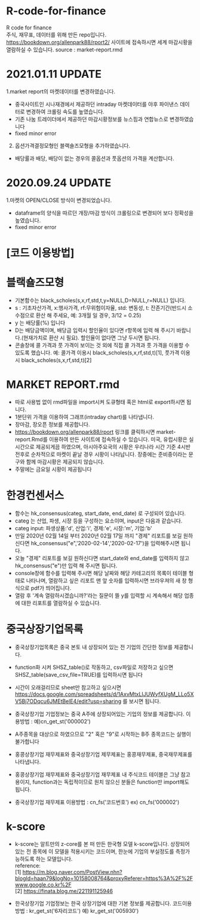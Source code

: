 # R-code-for-finance
R code for finance <br>
주식, 재무표, 데이터를 위해 만든 repo입니다. <br>
https://bookdown.org/allenpark88/rport2/ 사이트에 접속하시면 세계 마감시황을 열람하실 수 있습니다. source : market-report.rmd <br>

# 2021.01.11 UPDATE
1.market report의 마켓데이터를 변경하였습니다.
- 중국사이트인 시나재경에서 제공하던 intraday 마켓데이터를 야후 파이낸스 데이터로 변경하여 크롤링 속도를 높였습니다. <br>
- 기존 나눔 트레이더에서 제공하던 마감시황정보를 뉴스핌과 연합뉴스로 변경하였습니다 <br>
- fixed minor error <br>

2. 옵션가격결정모형인 블랙숄즈모형을 추가하였습니다. 
- 배당률과 배당, 배당이 없는 경우의 콜옵션과 풋옵션의 가격을 계산합니다.<br>

# 2020.09.24 UPDATE
1.마켓의 OPEN/CLOSE 방식이 변경되었습니다.
- dataframe의 양식을 따르던 개장/마감 방식이 크롤링으로 변경되어 보다 정확성을 높였습니다. <br>
- fixed minor error

# [코드 이용방법]
# 블랙숄즈모형
- 기본함수는 black_scholes(s,x,rf,std,t,y=NULL,D=NULL,r=NULL) 입니다. <br>
- s : 기초자산가격, x:행사가격, rf:무위험이자율, std: 변동성, t: 잔존기간(반드시 소수점으로 환산 해 주세요, 예: 3개월 일 경우, 3/12  = 0.25) <br>
- y 는 배당률(%) 입니다 <br>
- D는 배당금액이며, 배당금 입력시 할인율이 있다면 r항목에 입력 해 주시기 바랍니다.(현재가치로 환산 시 필요). 할인율이 없다면 그냥 두시면 됩니다. <br>
- 콘솔창에 콜 가격과 풋 가격이 보이는 것 외에 직접 콜 가격과 풋 가격을 이용할 수 있도록 했습니다. 예: 콜가격 이용시 black_scholes(s,x,rf,std,t)[1], 풋가격 이용시 black_scholes(s,x,rf,std,t)[2] <br>

# MARKET REPORT.rmd
- 따로 사용법 없이 rmd파일을 import시켜 도큐형태 혹은 html로 export하시면 됩니다. <br>
- 1분단위 가격을 이용하여 그래프(intraday chart)를 나타냅니다. <br>
- 장마감, 장오픈 정보를 제공합니다. <br>
- https://bookdown.org/allenpark88/rport  링크를 클릭하시면 market-report.Rmd를 이용하여 만든 사이트에 접속하실 수 있습니다. 미국, 유럽시황은 실시간으로 제공되게끔 하였으며, 아시아주요국의 시황은 우리나라 시간 기준 4시반 전후로 순차적으로 마켓이 끝날 경우 시황이 나타납니다. 장중에는 준비중이라는 문구와 함께 마감시황은 제공되지 않습니다. <br>
- 주말에는 금요일 시황이 제공됩니다 <br>

# 한경컨센서스
- 함수는 hk_consensus(categ, start_date, end_date) 로 구성되어 있습니다. <br>
- categ 는 산업, 파생, 시장 등을 구성하는 요소이며, input은 다음과 같습니다. <br>
- categ input: 파생상품:'d', 산업:'i', 경제:'e', 시장:'m', 기업:'b'  <br>
- 만일 2020년 02월 14일 부터 2020년 02월 17일 까지 "경제" 리포트를 보길 원하신다면 hk_consensus("e",'2020-02-14','2020-02-17')을 입력해주시면 됩니다. <br>
- 오늘 "경제" 리포트를 보길 원하신다면 start_date와 end_date를 입력하지 않고 hk_consensus("e")만 입력 해 주시면 됩니다. <br>
- console창에 함수를 입력해 주시면 해당 날짜와 해당 카테고리의 목록이 테이블 형태로 나타나며, 열람하고 싶은 리포트 맨 앞 숫자를 입력하시면 브라우져의 새 창 형식으로 pdf가 띄어집니다. <br>
- 열람 후 '계속 열람하시겠습니까?'라는 질문이 뜰 y를 입력할 시 계속해서 해당 업종에 대한 리포트를 열람하실 수 있습니다. <br>


# 중국상장기업목록
- 중국상장기업목록은 중국 본토 내 상장되어 있는 전 기업의 간단한 정보를 제공합니다. <br>
- function화 시켜 SHSZ_table()로 작동하고, csv파일로 저장하고 싶으면 SHSZ_table(save_csv_file=TRUE)를 입력하시면 됩니다 <br>
- 시간이 오래걸리므로 sheet만 참고하고 싶으시면 https://docs.google.com/spreadsheets/d/1AxvMtxLIJUWyfXUgM_LLo5XV5Bj7ODqcu6JMEtBelE4/edit?usp=sharing 를 보시면 됩니다.

- 중국상장기업 기업정보는 중국 A주에 상장되어있는 기업의 정보를 제공합니다. 이용방법 : 예)cn_get_st('000002') <br>
- A주종목을 대상으로 하였으므로 "2" 혹은 "9"로 시작하는 B주 종목코드는 실행이 불가합니다 <br>
- 홍콩상장기업 재무제표와 중국상장기업 제무제표는 홍콩재무제표, 중국재무제표를 나타냅니다. <br>

- 홍콩상장기업 재무제표와 중국상장기업 재무제표 내 주식코드 테이블은 그냥 참고용이지, function과는 독립적이므로 원치 않으신 분들은 function만 import해도 됩니다. <br>

- 중국상장기업 재무제표 이용방법 : cn_fs('코드번호') ex) cn_fs('000002') <br>

# k-score
- k-score는 알트만의 z-core를 본 떠 만든 한국형 모델 k-score입니다. 상장되어 있는 전 종목에 이 모델을 적용시키는 코드이며, 한눈에 기업의 부실정도를 측정가능하도록 하는 모델입니다.<br>
reference: <br>
[1] https://m.blog.naver.com/PostView.nhn?blogId=haan79&logNo=10158008764&proxyReferer=https%3A%2F%2Fwww.google.co.kr%2F<br>
[2] https://finata.blog.me/221191125946

- 한국상장기업 기업정보는 한국 상장기업에 대한 기본 정보를 제공합니다. 코드이용방법 : kr_get_st('6자리코드') 예) kr_get_st('005930')<br>

